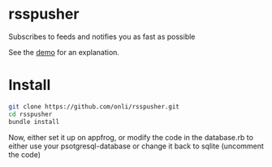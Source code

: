 rsspusher
=========

Subscribes to feeds and notifies you as fast as possible

See the [demo](http://desolate-cove.eu01.aws.af.cm/) for an explanation.

Install
=======
```bash
git clone https://github.com/onli/rsspusher.git
cd rsspusher
bundle install
```
Now, either set it up on appfrog, or modify the code in the database.rb to either use your psotgresql-database or change it back to sqlite (uncomment the code)